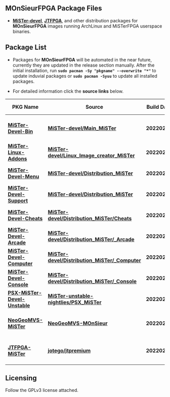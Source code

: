 ## MOnSieurFPGA Package Files

- [**MiSTer-devel**](https://github.com/MiSTer-devel), [**JTFPGA**](https://github.com/jotego), and other distribution packages for **MOnSieurFPGA** images running ArchLinux and MiSTerFPGA userspace binaries.

## Package List

- Packages for **MOnSieurFPGA** will be automated in the near future, currently they are updated in the release section manually. After the initial installation, run **`sudo pacman -Sy "pkgname" --overwrite "*"`** to update induvial packages or **`sudo pacman -Syuu`** to update all installed packages.

- For detailed information click the **source links** below.
  
| PKG Name| Source | Build Date | Package Information | 
|---------|--------|------------|---------------------|
[**MiSTer-Devel-Bin**](https://github.com/MOnSieurFPGA/MOnSieurFPGA-Packages/releases/download/Packages/MiSTer-Devel-Bin-20220224-1-any.pkg.tar.zst) | [**MiSTer-devel/Main_MiSTer**](https://github.com/MOnSieurFPGA/MOnSieurFPGA-Packages/blob/main/armv7h/MiSTer-Devel-Bin/PKGBUILD) | **20220224** | Userspace binary that manages MiSTer on the ARM side, prebuilt. |
[**MiSTer-Linux-Addons**](https://github.com/MOnSieurFPGA/MOnSieurFPGA-Packages/releases/download/Packages/MiSTer-Linux-Addons-20220227-1-any.pkg.tar.zst) | [**MiSTer-devel/Linux_Image_creator_MiSTer**](https://github.com/MOnSieurFPGA/MOnSieurFPGA-Packages/blob/main/armv7h/MiSTer-Linux-Addons/PKGBUILD) | **20220228** | MiSTerFPGA Linux Addon Utilities. |
[**MiSTer-Devel-Menu**](https://github.com/MOnSieurFPGA/MOnSieurFPGA-Packages/releases/download/Packages/MiSTer-Devel-Menu-88.gc125fdbe-1-any.pkg.tar.zst) | [**MiSTer-devel/Distribution_MiSTer**](https://github.com/MOnSieurFPGA/MOnSieurFPGA-Packages/blob/main/armv7h/MiSTer-Devel-Menu/PKGBUILD) | **20220228** | MiSTerFPGA distribution package. |
[**MiSTer-Devel-Support**](https://github.com/MOnSieurFPGA/MOnSieurFPGA-Packages/releases/download/Packages/MiSTer-Devel-Support-88.gc125fdbe-1-any.pkg.tar.zst) | [**MiSTer-devel/Distribution_MiSTer**](https://github.com/MOnSieurFPGA/MOnSieurFPGA-Packages/blob/main/armv7h/MiSTer-Devel-Support/PKGBUILD) | **20220228** | MiSTerFPGA distribution package. |
[**MiSTer-Devel-Cheats**](https://github.com/MOnSieurFPGA/MOnSieurFPGA-Packages/releases/download/Packages/MiSTer-Devel-Cheats-88.gc125fdbe-1-any.pkg.tar.zst) | [**MiSTer-devel/Distribution_MiSTer/Cheats**](https://github.com/MOnSieurFPGA/MOnSieurFPGA-Packages/blob/main/armv7h/MiSTer-Devel-Cheats/PKGBUILD) | **20220228** | MiSTerFPGA distribution package. |
[**MiSTer-Devel-Arcade**](https://github.com/MOnSieurFPGA/MOnSieurFPGA-Packages/releases/download/Packages/MiSTer-Devel-Arcade-88.gc125fdbe-1-any.pkg.tar.zst) | [**MiSTer-devel/Distribution_MiSTer/_Arcade**](https://github.com/MOnSieurFPGA/MOnSieurFPGA-Packages/blob/main/armv7h/MiSTer-Devel-Arcade/PKGBUILD) | **20220228** | MiSTerFPGA distribution package. |
[**MiSTer-Devel-Computer**](https://github.com/MOnSieurFPGA/MOnSieurFPGA-Packages/releases/download/Packages/MiSTer-Devel-Computer-88.gc125fdbe-1-any.pkg.tar.zst) | [**MiSTer-devel/Distribution_MiSTer/_Computer**](https://github.com/MOnSieurFPGA/MOnSieurFPGA-Packages/blob/main/armv7h/MiSTer-Devel-Computer/PKGBUILD) | **20220228** | MiSTerFPGA distribution package. |
[**MiSTer-Devel-Console**](https://github.com/MOnSieurFPGA/MOnSieurFPGA-Packages/releases/download/Packages/MiSTer-Devel-Console-88.gc125fdbe-1-any.pkg.tar.zst) | [**MiSTer-devel/Distribution_MiSTer/_Console**](https://github.com/MOnSieurFPGA/MOnSieurFPGA-Packages/blob/main/armv7h/MiSTer-Devel-Console/PKGBUILD) | **20220228** | MiSTerFPGA distribution package. |
[**PSX-MiSTer-Devel-Unstable**](https://github.com/MOnSieurFPGA/MOnSieurFPGA-Packages/releases/download/Packages/PSX-MiSTer-Devel-Unstable-20220301-1-any.pkg.tar.zst) | [**MiSTer-unstable-nightlies/PSX_MiSTer**](https://github.com/MOnSieurFPGA/MOnSieurFPGA-Packages/blob/main/armv7h/PSX-MiSTer-Devel-Unstable/PKGBUILD) | **20220228** | Most recent builds (4) of **PSX** by [**FPGAzumSpass**](https://github.com/robertpeip). |
[**NeoGeoMVS-MiSTer**](https://github.com/MOnSieurFPGA/MOnSieurFPGA-Packages/releases/download/Packages/NeoGeoMVS-MiSTer-20220228-1-any.pkg.tar.zst) | [**NeoGeoMVS-MOnSieur**](https://github.com/MOnSieurFPGA/MOnSieurFPGA-Packages/blob/main/armv7h/NeoGeoMVS-MOnSieur/PKGBUILD) | **20220228** | Most recent core build of **NeoGeo MVS** by [**blackwine**](https://github.com/blackwine)/[**furrtek**](https://github.com/furrtek). |
[**JTFPGA-MiSTer**](https://github.com/MOnSieurFPGA/MOnSieurFPGA-Packages/releases/download/Packages/JTFPGA-MiSTer-18.gffdbeae-1-any.pkg.tar.zst) | [**jotego/jtpremium**](https://github.com/MOnSieurFPGA/MOnSieurFPGA-Packages/blob/main/armv7h/JTFPGA-MiSTer/PKGBUILD) | **20220228** | Most recent **JTFPGA** cores for MiSTerFPGA by [**jotego**](https://github.com/jotego). |

## Licensing

Follow the GPLv3 license attached.
